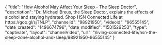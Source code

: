 {
    "title": "How Alcohol May Affect Your Sleep - The Sleep Doctor",
    "description": "Dr. Michael Breus, the Sleep Doctor, explains the effects of alcohol and staying hydrated. Shop HSN Connected Life at https:\/\/goo.gl\/sjTNLP",
    "channelid": "98921950",
    "videoid": "96555145",
    "date_created": "1496674796",
    "date_modified": "1501529253",
    "type": "captivate",
    "layout": "channelVideo",
    "url": "\/living-connected-life\/hsn-the-sleep-zone-alcohol-and-sleep\/98921950-96555145"
}